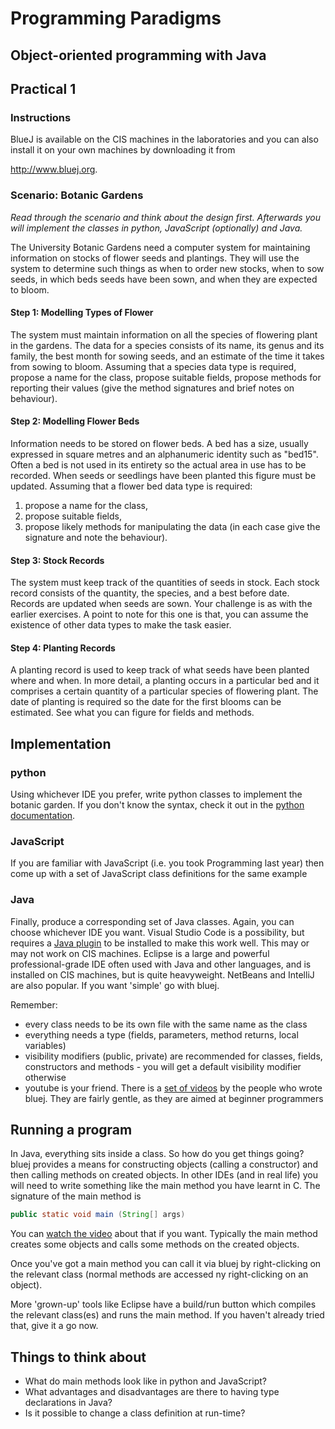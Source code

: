 # Programming Paradigms
## Object-oriented programming with Java

## Practical 1

### Instructions

BlueJ is available on the CIS machines in the laboratories and you can also install it on your own machines by downloading it from 

<http://www.bluej.org>.

### Scenario: Botanic Gardens

_Read through the scenario and think about the design first. Afterwards you will implement the classes in python, JavaScript (optionally) and Java._

The University Botanic Gardens need a computer system for maintaining
information on stocks of flower seeds and plantings. They will use the system
to determine such things as when to order new stocks, when to sow seeds, in
which beds seeds have been sown, and when they are expected to bloom.

#### Step 1: Modelling Types of Flower

The system must maintain information on all the species of flowering plant in
the gardens. The data for a species consists of its name, its genus and its
family, the best month for sowing seeds, and an estimate of the time it takes
from sowing to bloom. Assuming that a species data type is required, propose
a name for the class, propose suitable fields, propose methods for reporting
their values (give the method signatures and brief notes on behaviour).

#### Step 2: Modelling Flower Beds

Information needs to be stored on flower beds. A bed has a size, usually
expressed in square metres and an alphanumeric identity such as "bed15".
Often a bed is not used in its entirety so the actual area in use has to be
recorded. When seeds or seedlings have been planted this figure must be
updated. Assuming that a flower bed data type is required:

1. propose a name for the class,
2. propose suitable fields,
3. propose likely methods for manipulating the data (in each case give the
signature and note the behaviour).

#### Step 3: Stock Records
The system must keep track of the quantities of seeds in stock. Each stock
record consists of the quantity, the species, and a best before date. Records
are updated when seeds are sown. Your challenge is as with the earlier
exercises. A point to note for this one is that, you can assume the existence of
other data types to make the task easier.

#### Step 4: Planting Records
A planting record is used to keep track of what seeds have been planted
where and when. In more detail, a planting occurs in a particular bed and it
comprises a certain quantity of a particular species of flowering plant. The
date of planting is required so the date for the first blooms can be estimated.
See what you can figure for fields and methods. 

## Implementation

### python

Using whichever IDE you prefer, write python classes to implement the botanic garden. If you don't know the syntax, check it out in the [python documentation](https://docs.python.org/3/tutorial/classes.html).

### JavaScript

If you are familiar with JavaScript (i.e. you took Programming last year) then come up with a set of JavaScript class definitions for the same example

### Java

Finally, produce a corresponding set of Java classes. Again, you can choose whichever IDE you want. Visual Studio Code is a possibility, but requires a [Java plugin](https://code.visualstudio.com/docs/java/java-tutorial) to be installed to make this work well. This may or may not work on CIS machines. Eclipse is a large and powerful professional-grade IDE often used with Java and other languages, and is installed on CIS machines, but is quite heavyweight. NetBeans and IntelliJ are also popular. If you want 'simple' go with bluej.

Remember:

- every class needs to be its own file with the same name as the class
- everything needs a type (fields, parameters, method returns, local variables)
- visibility modifiers (public, private) are recommended for classes, fields, constructors and methods - you will get a default visibility modifier otherwise
- youtube is your friend. There is a [set of videos](https://www.youtube.com/user/objectsfirstwithjava) by the people who wrote bluej. They are fairly gentle, as they are aimed at beginner programmers

## Running a program

In Java, everything sits inside a class. So how do you get things going? bluej provides a means for constructing objects (calling a constructor) and then calling methods on created objects. In other IDEs (and in real life) you will need to write something like the main method you have learnt in C. The signature of the main method is

```java
public static void main (String[] args)
```

You can [watch the video](https://www.youtube.com/watch?v=u2MNFJEz7FA) about that if you want. Typically the main method creates some objects and calls some methods on the created objects.

Once you've got a main method you can call it via bluej by right-clicking on the relevant class (normal methods are accessed ny right-clicking on an object).

More 'grown-up' tools like Eclipse have a build/run button which compiles the relevant class(es) and runs the main method. If you haven't already tried that, give it a go now.

## Things to think about

* What do main methods look like in python and JavaScript?
* What advantages and disadvantages are there to having type declarations in Java?
* Is it possible to change a class definition at run-time?


